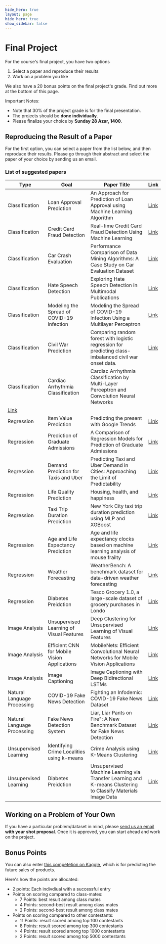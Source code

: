 ```yaml
---
hide_hero: true
layout: page
hide_hero: true
show_sidebar: false
---
```


# Final Project
For the course's final project, you have two options
1. Select a paper and reproduce their results
2. Work on a problem you like

We also have a 20 bonus points on the final project's grade. Find out more at the bottom of this page.

Important Notes:
* Note that 30% of the project grade is for the final presentation.
* The projects should be **done individually**.
* Please finalize your choice by **Sunday 28 Azar, 1400**.


## Reproducing the Result of a Paper
For the first option, you can select a paper from the list below, and then reproduce their results. Please go through their abstract and select the paper of your choice by sending us an email.

### List of suggested papers

| Type 	| Goal	| Paper Title | Link |
|------|------|-----|-----|
| Classification  | Loan Approval Prediction | An Approach for Prediction of Loan Approval using Machine Learning Algorithm	| [Link](https://ieeexplore.ieee.org/document/9155614) |
| Classification  | Credit Card Fraud Detection | Real-time Credit Card Fraud Detection Using Machine Learning | [Link](https://ieeexplore.ieee.org/document/8776942) |
| Classification  | Car Crash Evaluation | Performance Comparison of Data Mining Algorithms: A Case Study on Car Evaluation Dataset | [Link](https://www.researchgate.net/profile/Jamilu-Awwalu/publication/287397675_Performance_Comparison_of_Data_Mining_Algorithms_A_Case_Study_on_Car_Evaluation_Dataset/links/595a4d01458515a5406fc4b8/Performance-Comparison-of-Data-Mining-Algorithms-A-Case-Study-on-Car-Evaluation-Dataset.pdf) |
| Classification  | Hate Speech Detection | Exploring Hate Speech Detection in Multimodal Publications | [Link](https://arxiv.org/pdf/1910.03814.pdf) |
| Classification  | Modeling the Spread of COVID-19 Infection | Modeling the Spread of COVID-19 Infection Using a Multilayer Perceptron | [Link](https://www.hindawi.com/journals/cmmm/2020/5714714/) |
| Classification  | Civil War Prediction | Comparing random forest with logistic regression for predicting class-imbalanced civil war onset data. | [Link](https://www.jstor.org/stable/pdf/24573207.pdf?casa_token=fO7cvFxAYfMAAAAA:MJR3svDkbdEg_HsmVqZj0SwzzgqOEE3iUT1ZQLV_IG5PJR0tcBVD2s65xzURR4_-LMiaRap3erAb2QxTwycS74KpKmk-UI2bA9w9oQKk06fJoZaQyEY) |
| Classification  | Cardiac Arrhythmia Classification | Cardiac Arrhythmia Classification by Multi-Layer Perceptron and Convolution Neural Networks
| [Link](https://www.mdpi.com/2306-5354/5/2/35) |
| Regression | Item Value Prediction | Predicting the present with Google Trends | [Link](https://citeseerx.ist.psu.edu/viewdoc/download?doi=10.1.1.221.2435&rep=rep1&type=pdf) |
| Regression | Prediction of Graduate Admissions | A Comparison of Regression Models for Prediction of Graduate Admissions | [Link](https://www.researchgate.net/profile/Aneeta-S-Antony-2/publication/336436894_A_Comparison_of_Regression_Models_for_Prediction_of_Graduate_Admissions/links/5fbe29e5299bf104cf7562e1/A-Comparison-of-Regression-Models-for-Prediction-of-Graduate-Admissions.pdf?_sg%5B0%5D=yVnvfxxbkboyfZi7ek_1R4dnQJ7uEIxwhdunsD4PXtGuOxJj_5ZvEZ2HoZrYWJQoWxHtEF5tpRdzmUP9_CJTBQ.f4kFudbLh0wKjQhYuBE_3mFNLrknZI9BcB95al2SugyDqmvFIVoMU-vpd-Enlqm6z2SC9dFQqVV323j2xqLjzg.U62vuD5jM1BVJQXtealWVN7c7SHvPDdJKG5uN953TBeim2BQWcXJsMhtb-HWAeC2uWjCl5pkpcw_tgp1kNu3Wg&_sg%5B1%5D=n4y3seUZb3w2l1xlqJ_ulTPMqjs8sl_cmqm0qLXZn4QgeflYZOWD9PM8qYwGKouWFWc1Tto9YENoQp7paLfHy7B5wJjiYLrLQJDx7zjOoLqP.f4kFudbLh0wKjQhYuBE_3mFNLrknZI9BcB95al2SugyDqmvFIVoMU-vpd-Enlqm6z2SC9dFQqVV323j2xqLjzg.U62vuD5jM1BVJQXtealWVN7c7SHvPDdJKG5uN953TBeim2BQWcXJsMhtb-HWAeC2uWjCl5pkpcw_tgp1kNu3Wg&_iepl=) |
| Regression | Demand Prediction for Taxis and Uber | Predicting Taxi and Uber Demand in Cities: Approaching the Limit of Predictability | [Link](https://www.researchgate.net/profile/Denis-Khryashchev/publication/337876513_Predicting_Taxi_and_Uber_Demand_in_Cities_Approaching_the_Limit_of_Predictability/links/5e67637b4585153fb3d1f6c7/Predicting-Taxi-and-Uber-Demand-in-Cities-Approaching-the-Limit-of-Predictability.pdf) |
| Regression | Life Quality Prediction | Housing, health, and happiness | [Link](https://www.jstor.org/stable/pdf/25760028.pdf?casa_token=AYBou6g5480AAAAA:D8fOuqz313TsON4CuAQ0_hbwFwnyExPMAlUO1tpRIy6O4s1g_VvWGlD_TT8GlSVzF3i1Yasqna1vIJlTx54GQ_nlTyeWIyuyQq3Ocdt_L01hC5BjVvA) |
| Regression | Taxi Trip Duration Prediction | New York City taxi trip duration prediction using MLP and XGBoost | [Link](https://link.springer.com/content/pdf/10.1007/s13198-021-01130-x.pdf) |
| Regression | Age and Life Expectancy Prediction | Age and life expectancy clocks based on machine learning analysis of mouse frailty | [Link](https://www.nature.com/articles/s41467-020-18446-0.pdf) |
| Regression | Weather Forecasting | WeatherBench: A benchmark dataset for data-driven weather forecasting | [Link](https://arxiv.org/pdf/2002.00469v3.pdf) |
| Regression | Diabetes Preidction | Tesco Grocery 1.0, a large-scale dataset of grocery purchases in Londo | [Link](https://www.nature.com/articles/s41597-020-0397-7) |
| Image Analysis  | Unsupervised Learning of Visual Features | Deep Clustering for Unsupervised Learning of Visual Features | [Link](https://openaccess.thecvf.com/content_ECCV_2018/papers/Mathilde_Caron_Deep_Clustering_for_ECCV_2018_paper.pdf) |
| Image Analysis  | Efficient CNN for Mobile Vision Applications | MobileNets: Efficient Convolutional Neural Networks for Mobile Vision Applications | [Link](https://arxiv.org/pdf/1704.04861v1.pdf) |
| Image Analysis  | Image Captioning | Image Captioning with Deep Bidirectional LSTMs | [Link](https://dl.acm.org/doi/pdf/10.1145/2964284.2964299?casa_token=OFrLjyhBuRAAAAAA:TWXvtdilCVpz0cUqBo0m9ca-RD172VRLztRW4JTlgdIgX-cAWuyPOayGqmROPxJDNqP7wP1q7IWN) |
| Natural Language Processing  | COVID-19 Fake News Detection | Fighting an Infodemic: COVID-19 Fake News Dataset | [Link](https://arxiv.org/pdf/2011.03327v4.pdf) |
| Natural Language Processing  | Fake News Detection System | Liar, Liar Pants on Fire": A New Benchmark Dataset for Fake News Detection | [Link](https://arxiv.org/abs/1705.00648) |
| Unsupervised Learning | Identifying Crime Localities using k-means | Crime Analysis using K-Means Clustering | [Link](https://www.researchgate.net/publication/269667894_Crime_Analysis_using_K-Means_Clustering) |
| Unsupervised Learning | Diabetes Preidction | Unsupervised Machine Learning via Transfer Learning and K-means Clustering to Classify Materials Image Data | [Link](https://paperswithcode.com/paper/unsupervised-machine-learning-via-transfer) |


## Working on a Problem of Your Own
If you have a particular problem/dataset in mind, please [send us an email](mailto:saloot@gmail.com)  **with your shot proposal**. Once it is approved, you can start ahead and work on the project.



## Bonus Points
You can also enter [this competetion on Kaggle](https://www.kaggle.com/c/competitive-data-science-predict-future-sales/leaderboard), which is for predicting the future sales of products.

Here's how the points are allocated:
* 2 points: Each indivdiual with a successful entry
* Points on scoring compared to class-mates:
    * 7 Points: best result among class mates
    * 4 Points: second-best result among class mates
    * 2 Points: second-best result among class mates
* Points on scoring compared to other contestants:
    * 11 Points: result scored among top 100 contestants
    * 8 Points: result scored among top 300 contestants
    * 4 Points: result scored among top 1000 contestants
    * 2 Points: result scored among top 5000 contestants
